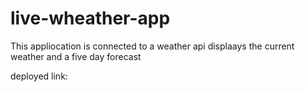 # live-wheather-app

This appliocation is connected to a weather api
displaays the current weather and a five day forecast

deployed link:
